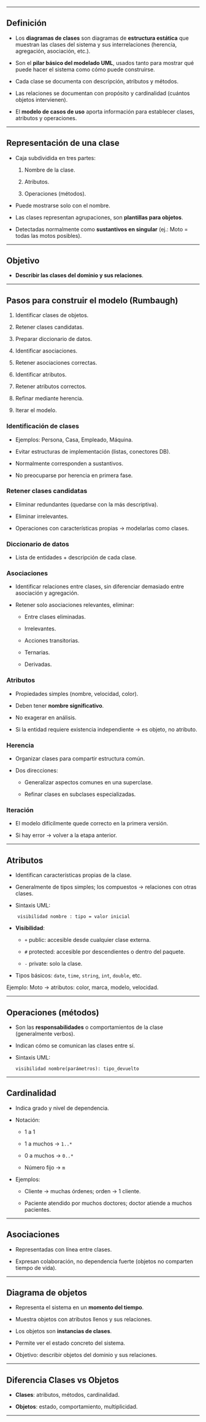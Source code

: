 -- -
## Definición

- Los **diagramas de clases** son diagramas de **estructura estática** que muestran las clases del sistema y sus interrelaciones (herencia, agregación, asociación, etc.).
    
- Son el **pilar básico del modelado UML**, usados tanto para mostrar qué puede hacer el sistema como cómo puede construirse.
    
- Cada clase se documenta con descripción, atributos y métodos.
    
- Las relaciones se documentan con propósito y cardinalidad (cuántos objetos intervienen).
    
- El **modelo de casos de uso** aporta información para establecer clases, atributos y operaciones.
    

---

## Representación de una clase

- Caja subdividida en tres partes:
    
    1. Nombre de la clase.
        
    2. Atributos.
        
    3. Operaciones (métodos).
        
- Puede mostrarse solo con el nombre.
    
- Las clases representan agrupaciones, son **plantillas para objetos**.
    
- Detectadas normalmente como **sustantivos en singular** (ej.: Moto = todas las motos posibles).
    

---

## Objetivo

- **Describir las clases del dominio y sus relaciones**.
    

---

## Pasos para construir el modelo (Rumbaugh)

1. Identificar clases de objetos.
    
2. Retener clases candidatas.
    
3. Preparar diccionario de datos.
    
4. Identificar asociaciones.
    
5. Retener asociaciones correctas.
    
6. Identificar atributos.
    
7. Retener atributos correctos.
    
8. Refinar mediante herencia.
    
9. Iterar el modelo.
    

### Identificación de clases

- Ejemplos: Persona, Casa, Empleado, Máquina.
    
- Evitar estructuras de implementación (listas, conectores DB).
    
- Normalmente corresponden a sustantivos.
    
- No preocuparse por herencia en primera fase.
    

### Retener clases candidatas

- Eliminar redundantes (quedarse con la más descriptiva).
    
- Eliminar irrelevantes.
    
- Operaciones con características propias → modelarlas como clases.
    

### Diccionario de datos

- Lista de entidades + descripción de cada clase.
    

### Asociaciones

- Identificar relaciones entre clases, sin diferenciar demasiado entre asociación y agregación.
    
- Retener solo asociaciones relevantes, eliminar:
    
    - Entre clases eliminadas.
        
    - Irrelevantes.
        
    - Acciones transitorias.
        
    - Ternarias.
        
    - Derivadas.
        

### Atributos

- Propiedades simples (nombre, velocidad, color).
    
- Deben tener **nombre significativo**.
    
- No exagerar en análisis.
    
- Si la entidad requiere existencia independiente → es objeto, no atributo.
    

### Herencia

- Organizar clases para compartir estructura común.
    
- Dos direcciones:
    
    - Generalizar aspectos comunes en una superclase.
        
    - Refinar clases en subclases especializadas.
        

### Iteración

- El modelo difícilmente quede correcto en la primera versión.
    
- Si hay error → volver a la etapa anterior.
    

---

## Atributos

- Identifican características propias de la clase.
    
- Generalmente de tipos simples; los compuestos → relaciones con otras clases.
    
- Sintaxis UML:
    
```
    visibilidad nombre : tipo = valor inicial
```
    
- **Visibilidad**:
    
    - `+` public: accesible desde cualquier clase externa.
        
    - `#` protected: accesible por descendientes o dentro del paquete.
        
    - `-` private: solo la clase.
        
- Tipos básicos: `date`, `time`, `string`, `int`, `double`, etc.
    

Ejemplo: Moto → atributos: color, marca, modelo, velocidad.

---

## Operaciones (métodos)

- Son las **responsabilidades** o comportamientos de la clase (generalmente verbos).
    
- Indican cómo se comunican las clases entre sí.
    
- Sintaxis UML:
    
    ```
    visibilidad nombre(parámetros): tipo_devuelto
    ```
    

---

## Cardinalidad

- Indica grado y nivel de dependencia.
    
- Notación:
    
    - 1 a 1
        
    - 1 a muchos → `1..*`
        
    - 0 a muchos → `0..*`
        
    - Número fijo → `m`
        
- Ejemplos:
    
    - Cliente → muchas órdenes; orden → 1 cliente.
        
    - Paciente atendido por muchos doctores; doctor atiende a muchos pacientes.
        

---

## Asociaciones

- Representadas con línea entre clases.
    
- Expresan colaboración, no dependencia fuerte (objetos no comparten tiempo de vida).
    

---

## Diagrama de objetos

- Representa el sistema en un **momento del tiempo**.
    
- Muestra objetos con atributos llenos y sus relaciones.
    
- Los objetos son **instancias de clases**.
    
- Permite ver el estado concreto del sistema.
    
- Objetivo: describir objetos del dominio y sus relaciones.
    

---

## Diferencia Clases vs Objetos

- **Clases**: atributos, métodos, cardinalidad.
    
- **Objetos**: estado, comportamiento, multiplicidad.
    

---
